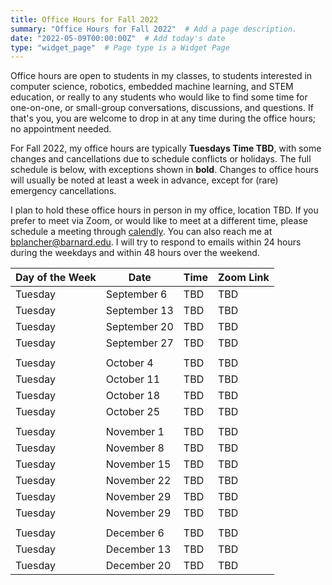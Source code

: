 ```yaml
---
title: Office Hours for Fall 2022
summary: "Office Hours for Fall 2022"  # Add a page description.
date: "2022-05-09T00:00:00Z"  # Add today's date
type: "widget_page"  # Page type is a Widget Page
---
```


Office hours are open to students in my classes, to students interested in computer science, robotics, embedded machine learning, and STEM education, or really to any students who would like to find some time for one-on-one, or small-group conversations, discussions, and questions. If that's you, you are welcome to drop in at any time during the office hours; no appointment needed.

For Fall 2022, my office hours are typically **Tuesdays Time TBD**, with some changes and cancellations due to schedule conflicts or holidays. The full schedule is below, with exceptions shown in **bold**. Changes to office hours will usually be noted at least a week in advance, except for (rare) emergency cancellations.

I plan to hold these office hours in person in my office, location TBD. If you prefer to meet via Zoom, or would like to meet at a different time, please schedule a meeting through [calendly](https://calendly.com/bplancher/). You can also reach me at [bplancher@barnard.edu](mailto:bplancher@barnard.edu). I will try to respond to emails within 24 hours during the weekdays and within 48 hours over the weekend. 
<!-- I also request that any unvaccinated students (even with proper exemptions) meet me via Zoom. -->

| Day of the Week | Date | Time | Zoom Link |
|---------|--------------|------|-----|
| Tuesday | September 6  | TBD | TBD |
| Tuesday | September 13 | TBD | TBD |
| Tuesday | September 20 | TBD | TBD |
| Tuesday | September 27 | TBD | TBD |
|         |            |     |     |
| Tuesday | October 4  | TBD | TBD |
| Tuesday | October 11 | TBD | TBD |
| Tuesday | October 18 | TBD | TBD |
| Tuesday | October 25 | TBD | TBD |
|         |             |     |     |
| Tuesday | November 1  | TBD | TBD |
| Tuesday | November 8  | TBD | TBD |
| Tuesday | November 15 | TBD | TBD |
| Tuesday | November 22 | TBD | TBD |
| Tuesday | November 29 | TBD | TBD |
| Tuesday | November 29 | TBD | TBD |
|         |             |     |     |
| Tuesday | December 6  | TBD | TBD |
| Tuesday | December 13 | TBD | TBD |
| Tuesday | December 20 | TBD | TBD |